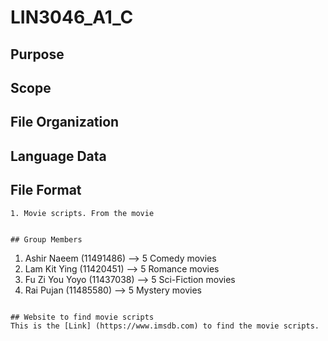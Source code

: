 # LIN3046_A1_C

## Purpose


## Scope

## File Organization

## Language Data

## File Format
```
1. Movie scripts. From the movie


## Group Members
```
1. Ashir Naeem (11491486) --> 5 Comedy movies 
2. Lam Kit Ying (11420451) --> 5 Romance movies
3. Fu Zi You Yoyo (11437038) --> 5 Sci-Fiction movies
4. Rai Pujan (11485580) --> 5 Mystery movies
```

## Website to find movie scripts
This is the [Link] (https://www.imsdb.com) to find the movie scripts.
